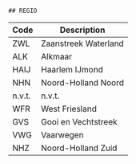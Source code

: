 	## REGIO			
				
|	Code	|	Description	|
|	---	|	---	|
|	ZWL	|	Zaanstreek Waterland	|
|	ALK	|	Alkmaar	|
|	HAIJ	|	Haarlem IJmond	|
|	NHN	|	Noord-Holland Noord	|
|	n.v.t.	|	n.v.t.	|
|	WFR	|	West Friesland	|
|	GVS	|	Gooi en Vechtstreek	|
|	VWG	|	Vaarwegen	|
|	NHZ	|	Noord-Holland Zuid	|
